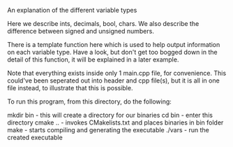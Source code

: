 An explanation of the different variable types

Here we describe ints, decimals, bool, chars.
We also describe the difference between signed and unsigned numbers.

There is a template function here which is used to help output information on each variable type.
Have a look, but don't get too bogged down in the detail of this function, it will be explained in a later example.

Note that everything exists inside only 1 main.cpp file, for convenience.
This could've been seperated out into header and cpp file(s), but it is
all in one file instead, to illustrate that this is possible.

To run this program, from this directory, do the following:

mkdir bin          	- this will create a directory for our binaries
cd bin             	- enter this directory
cmake ..           	- invokes CMakelists.txt and places binaries in bin folder
make               	- starts compiling and generating the executable
./vars      		- run the created executable